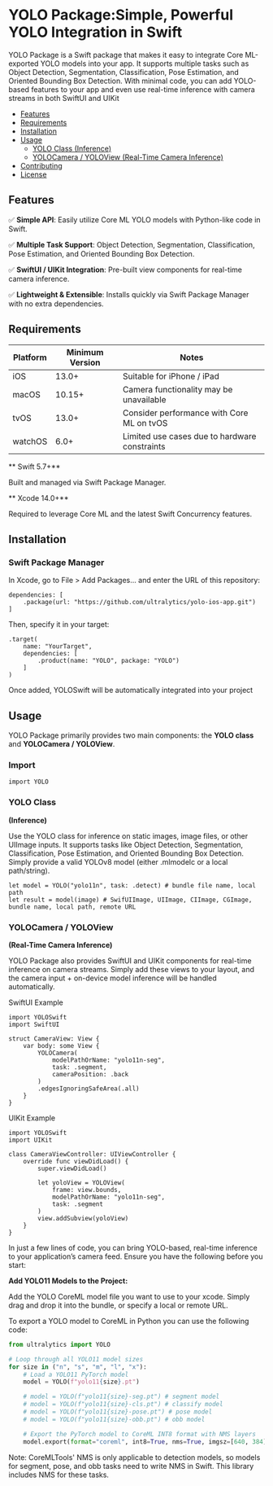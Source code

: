# YOLO Package:Simple, Powerful YOLO Integration in Swift

YOLO Package is a Swift package that makes it easy to integrate Core ML-exported YOLO models into your app. It supports multiple tasks such as Object Detection, Segmentation, Classification, Pose Estimation, and Oriented Bounding Box Detection. With minimal code, you can add YOLO-based features to your app and even use real-time inference with camera streams in both SwiftUI and UIKit

- [Features](#features)
- [Requirements](#requirements)
- [Installation](#installation)
- [Usage](#usage)
  - [YOLO Class (Inference)](#yolo-class)
  - [YOLOCamera / YOLOView (Real-Time Camera Inference)](#yolocamera--yoloview)
- [Contributing](contributing)
- [License](license)

## Features

✅ **Simple API**: Easily utilize Core ML YOLO models with Python-like code in Swift.

✅ **Multiple Task Support**: Object Detection, Segmentation, Classification, Pose Estimation, and Oriented Bounding Box Detection.

✅ **SwiftUI / UIKit Integration**: Pre-built view components for real-time camera inference.

✅ **Lightweight & Extensible**: Installs quickly via Swift Package Manager with no extra dependencies.

## Requirements

| Platform | Minimum Version | Notes                                         |
| -------- | --------------- | --------------------------------------------- |
| iOS      | 13.0+           | Suitable for iPhone / iPad                    |
| macOS    | 10.15+          | Camera functionality may be unavailable       |
| tvOS     | 13.0+           | Consider performance with Core ML on tvOS     |
| watchOS  | 6.0+            | Limited use cases due to hardware constraints |

** Swift 5.7+**

Built and managed via Swift Package Manager.

** Xcode 14.0+**

Required to leverage Core ML and the latest Swift Concurrency features.

## Installation

### Swift Package Manager

In Xcode, go to File > Add Packages... and enter the URL of this repository:

```
dependencies: [
    .package(url: "https://github.com/ultralytics/yolo-ios-app.git")
]
```

Then, specify it in your target:

```
.target(
    name: "YourTarget",
    dependencies: [
        .product(name: "YOLO", package: "YOLO")
    ]
)
```

Once added, YOLOSwift will be automatically integrated into your project

## Usage

YOLO Package primarily provides two main components: the **YOLO class** and **YOLOCamera / YOLOView**.

### Import

```
import YOLO
```

### YOLO Class

**(Inference)**

Use the YOLO class for inference on static images, image files, or other UIImage inputs. It supports tasks like Object Detection, Segmentation, Classification, Pose Estimation, and Oriented Bounding Box Detection. Simply provide a valid YOLOv8 model (either .mlmodelc or a local path/string).

```
let model = YOLO("yolo11n", task: .detect) # bundle file name, local path
let result = model(image) # SwifUIImage, UIImage, CIImage, CGImage, bundle name, local path, remote URL
```

### YOLOCamera / YOLOView

**(Real-Time Camera Inference)**

YOLO Package also provides SwiftUI and UIKit components for real-time inference on camera streams. Simply add these views to your layout, and the camera input + on-device model inference will be handled automatically.

SwiftUI Example

```
import YOLOSwift
import SwiftUI

struct CameraView: View {
    var body: some View {
        YOLOCamera(
            modelPathOrName: "yolo11n-seg",
            task: .segment,
            cameraPosition: .back
        )
        .edgesIgnoringSafeArea(.all)
    }
}
```

UIKit Example

```
import YOLOSwift
import UIKit

class CameraViewController: UIViewController {
    override func viewDidLoad() {
        super.viewDidLoad()

        let yoloView = YOLOView(
            frame: view.bounds,
            modelPathOrName: "yolo11n-seg",
            task: .segment
        )
        view.addSubview(yoloView)
    }
}
```

In just a few lines of code, you can bring YOLO-based, real-time inference to your application’s camera feed.
Ensure you have the following before you start:

**Add YOLO11 Models to the Project:**

Add the YOLO CoreML model file you want to use to your xcode. Simply drag and drop it into the bundle, or specify a local or remote URL.

To export a YOLO model to CoreML in Python you can use the following code:

```python
from ultralytics import YOLO

# Loop through all YOLO11 model sizes
for size in ("n", "s", "m", "l", "x"):
    # Load a YOLO11 PyTorch model
    model = YOLO(f"yolo11{size}.pt")

    # model = YOLO(f"yolo11{size}-seg.pt") # segment model
    # model = YOLO(f"yolo11{size}-cls.pt") # classify model
    # model = YOLO(f"yolo11{size}-pose.pt") # pose model
    # model = YOLO(f"yolo11{size}-obb.pt") # obb model

    # Export the PyTorch model to CoreML INT8 format with NMS layers
    model.export(format="coreml", int8=True, nms=True, imgsz=[640, 384])
```

Note: CoreMLTools' NMS is only applicable to detection models, so models for segment, pose, and obb tasks need to write NMS in Swift. This library includes NMS for these tasks.
